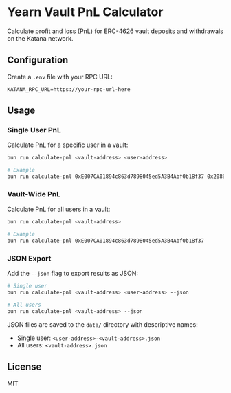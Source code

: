 # Yearn Vault PnL Calculator

Calculate profit and loss (PnL) for ERC-4626 vault deposits and withdrawals on the Katana network.


## Configuration

Create a `.env` file with your RPC URL:

```env
KATANA_RPC_URL=https://your-rpc-url-here
```

## Usage

### Single User PnL

Calculate PnL for a specific user in a vault:

```bash
bun run calculate-pnl <vault-address> <user-address>

# Example
bun run calculate-pnl 0xE007CA01894c863d7898045ed5A3B4Abf0b18f37 0x2086a811182F83a023c4dA3dD9d2E5539B2d43C9
```

### Vault-Wide PnL

Calculate PnL for all users in a vault:

```bash
bun run calculate-pnl <vault-address>

# Example
bun run calculate-pnl 0xE007CA01894c863d7898045ed5A3B4Abf0b18f37
```

### JSON Export

Add the `--json` flag to export results as JSON:

```bash
# Single user
bun run calculate-pnl <vault-address> <user-address> --json

# All users
bun run calculate-pnl <vault-address> --json
```

JSON files are saved to the `data/` directory with descriptive names:
- Single user: `<user-address>-<vault-address>.json`
- All users: `<vault-address>.json`


## License

MIT